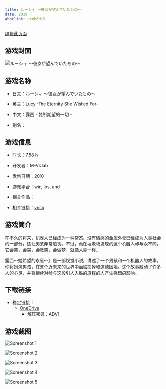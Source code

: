 ```yaml
---
title: ルーシィ ～彼女が望んでいたもの～
date: 2010
abbrlink: cceb6de6
---
```

[编辑此页面](https://github.com/ACG-3/ADV3-source/blob/main/source/_posts/games/%E3%83%AB%E3%83%BC%E3%82%B7%E3%82%A3%20%EF%BD%9E%E5%BD%BC%E5%A5%B3%E3%81%8C%E6%9C%9B%E3%82%93%E3%81%A7%E3%81%84%E3%81%9F%E3%82%82%E3%81%AE%EF%BD%9E.md)

## 游戏封面

![ルーシィ ～彼女が望んでいたもの～](https://pan.timero.xyz/d/onedrive/img_lib_001/%E3%83%AB%E3%83%BC%E3%82%B7%E3%82%A3%20%EF%BD%9E%E5%BD%BC%E5%A5%B3%E3%81%8C%E6%9C%9B%E3%82%93%E3%81%A7%E3%81%84%E3%81%9F%E3%82%82%E3%81%AE%EF%BD%9E_cover.avif)


## 游戏名称

- 日文：ルーシィ ～彼女が望んでいたもの～
- 英文：Lucy -The Eternity She Wished For-
- 中文：露西 - 她所期望的一切 -

- 别名：


## 游戏信息

- 时长：7.58 h
- 开发者：M-Vizlab
- 发售日期：2010
- 游戏平台：win, ios, and
- 相关作品：

- 相关链接：[vndb](https://vndb.org/v16743)


## 游戏简介

在不久的将来，机器人已经成为一种常态。没有情感的金属外壳已经成为人类社会的一部分，这让男孩非常沮丧。不过，他在垃圾场发现的这个机器人却与众不同。它会笑，会哭，会微笑，会做梦，就像人类一样...

露西～她希望的永恒～》是一部视觉小说，讲述了一个男孩和一个机器人的故事。你将扮演男孩，在这个近未来的世界中面临抉择和道德困境。这个故事触动了许多人的心灵，并将继续对参与这段引人入胜的旅程的人产生强烈的影响。




## 下载链接

- 稳定链接：
    - [OneDrive](https://pan.timero.xyz/onedrive/adv_lib_001/%E3%83%AB%E3%83%BC%E3%82%B7%E3%82%A3%20%EF%BD%9E%E5%BD%BC%E5%A5%B3%E3%81%8C%E6%9C%9B%E3%82%93%E3%81%A7%E3%81%84%E3%81%9F%E3%82%82%E3%81%AE%EF%BD%9E)
        - 解压密码：ADV!



## 游戏截图


![Screenshot 1](https://pan.timero.xyz/d/onedrive/img_lib_001/%E3%83%AB%E3%83%BC%E3%82%B7%E3%82%A3%20%EF%BD%9E%E5%BD%BC%E5%A5%B3%E3%81%8C%E6%9C%9B%E3%82%93%E3%81%A7%E3%81%84%E3%81%9F%E3%82%82%E3%81%AE%EF%BD%9E_Screenshot_1.avif)

![Screenshot 2](https://pan.timero.xyz/d/onedrive/img_lib_001/%E3%83%AB%E3%83%BC%E3%82%B7%E3%82%A3%20%EF%BD%9E%E5%BD%BC%E5%A5%B3%E3%81%8C%E6%9C%9B%E3%82%93%E3%81%A7%E3%81%84%E3%81%9F%E3%82%82%E3%81%AE%EF%BD%9E_Screenshot_2.avif)

![Screenshot 3](https://pan.timero.xyz/d/onedrive/img_lib_001/%E3%83%AB%E3%83%BC%E3%82%B7%E3%82%A3%20%EF%BD%9E%E5%BD%BC%E5%A5%B3%E3%81%8C%E6%9C%9B%E3%82%93%E3%81%A7%E3%81%84%E3%81%9F%E3%82%82%E3%81%AE%EF%BD%9E_Screenshot_3.avif)

![Screenshot 4](https://pan.timero.xyz/d/onedrive/img_lib_001/%E3%83%AB%E3%83%BC%E3%82%B7%E3%82%A3%20%EF%BD%9E%E5%BD%BC%E5%A5%B3%E3%81%8C%E6%9C%9B%E3%82%93%E3%81%A7%E3%81%84%E3%81%9F%E3%82%82%E3%81%AE%EF%BD%9E_Screenshot_4.avif)

![Screenshot 5](https://pan.timero.xyz/d/onedrive/img_lib_001/%E3%83%AB%E3%83%BC%E3%82%B7%E3%82%A3%20%EF%BD%9E%E5%BD%BC%E5%A5%B3%E3%81%8C%E6%9C%9B%E3%82%93%E3%81%A7%E3%81%84%E3%81%9F%E3%82%82%E3%81%AE%EF%BD%9E_Screenshot_5.avif)

